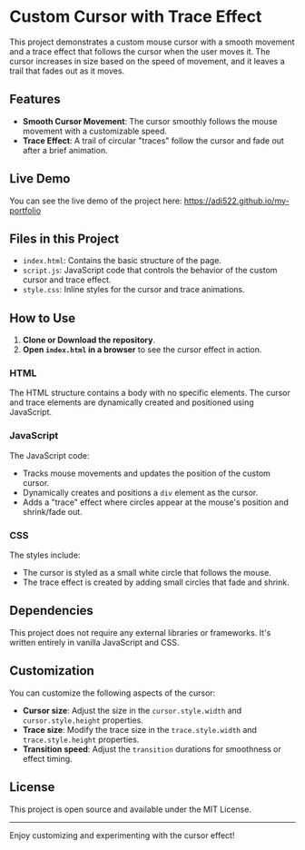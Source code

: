 # Custom Cursor with Trace Effect

This project demonstrates a custom mouse cursor with a smooth movement and a trace effect that follows the cursor when the user moves it. The cursor increases in size based on the speed of movement, and it leaves a trail that fades out as it moves.

## Features
- **Smooth Cursor Movement**: The cursor smoothly follows the mouse movement with a customizable speed.
- **Trace Effect**: A trail of circular "traces" follow the cursor and fade out after a brief animation.


## Live Demo
You can see the live demo of the project here:
https://adi522.github.io/my-portfolio

## Files in this Project

- `index.html`: Contains the basic structure of the page.
- `script.js`: JavaScript code that controls the behavior of the custom cursor and trace effect.
- `style.css`: Inline styles for the cursor and trace animations.

## How to Use

1. **Clone or Download the repository**.
2. **Open `index.html` in a browser** to see the cursor effect in action.

### HTML
The HTML structure contains a body with no specific elements. The cursor and trace elements are dynamically created and positioned using JavaScript.

### JavaScript
The JavaScript code:
- Tracks mouse movements and updates the position of the custom cursor.
- Dynamically creates and positions a `div` element as the cursor.
- Adds a "trace" effect where circles appear at the mouse's position and shrink/fade out.

### CSS
The styles include:
- The cursor is styled as a small white circle that follows the mouse.
- The trace effect is created by adding small circles that fade and shrink.

## Dependencies
This project does not require any external libraries or frameworks. It's written entirely in vanilla JavaScript and CSS.

## Customization
You can customize the following aspects of the cursor:
- **Cursor size**: Adjust the size in the `cursor.style.width` and `cursor.style.height` properties.
- **Trace size**: Modify the trace size in the `trace.style.width` and `trace.style.height` properties.
- **Transition speed**: Adjust the `transition` durations for smoothness or effect timing.

## License
This project is open source and available under the MIT License.

---

Enjoy customizing and experimenting with the cursor effect!
